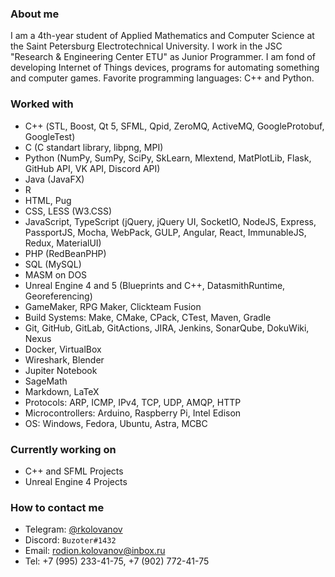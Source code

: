 ### About me

I am a 4th-year student of Applied Mathematics and Computer Science at the Saint Petersburg Electrotechnical University. I work in the JSC "Research & Engineering Center ETU" as Junior Programmer. I am fond of developing Internet of Things devices, programs for automating something and computer games. Favorite programming languages: C++ and Python.

### Worked with

- С++ (STL, Boost, Qt 5, SFML, Qpid, ZeroMQ, ActiveMQ, GoogleProtobuf, GoogleTest)
- C (C standart library, libpng, MPI)
- Python (NumPy, SumPy, SciPy, SkLearn, Mlextend, MatPlotLib, Flask, GitHub API, VK API, Discord API)
- Java (JavaFX)
- R
- HTML, Pug
- CSS, LESS (W3.CSS)
- JavaScript, TypeScript (jQuery, jQuery UI, SocketIO, NodeJS, Express, PassportJS, Mocha, WebPack, GULP, Angular, React, ImmunableJS, Redux, MaterialUI)
- PHP (RedBeanPHP)
- SQL (MySQL)
- MASM on DOS
- Unreal Engine 4 and 5 (Blueprints and C++, DatasmithRuntime, Georeferencing)
- GameMaker, RPG Maker, Clickteam Fusion
- Build Systems: Make, CMake, CPack, CTest, Maven, Gradle
- Git, GitHub, GitLab, GitActions, JIRA, Jenkins, SonarQube, DokuWiki, Nexus
- Docker, VirtualBox
- Wireshark, Blender
- Jupiter Notebook
- SageMath
- Markdown, LaTeX
- Protocols: ARP, ICMP, IPv4, TCP, UDP, AMQP, HTTP
- Microcontrollers: Arduino, Raspberry Pi, Intel Edison
- OS: Windows, Fedora, Ubuntu, Astra, МСВС

### Currently working on

- C++ and SFML Projects
- Unreal Engine 4 Projects

### How to contact me

- Telegram: [@rkolovanov](https://t.me/rkolovanov)
- Discord: `Buzoter#1432`
- Email: rodion.kolovanov@inbox.ru
- Tel: +7 (995) 233-41-75, +7 (902) 772-41-75
